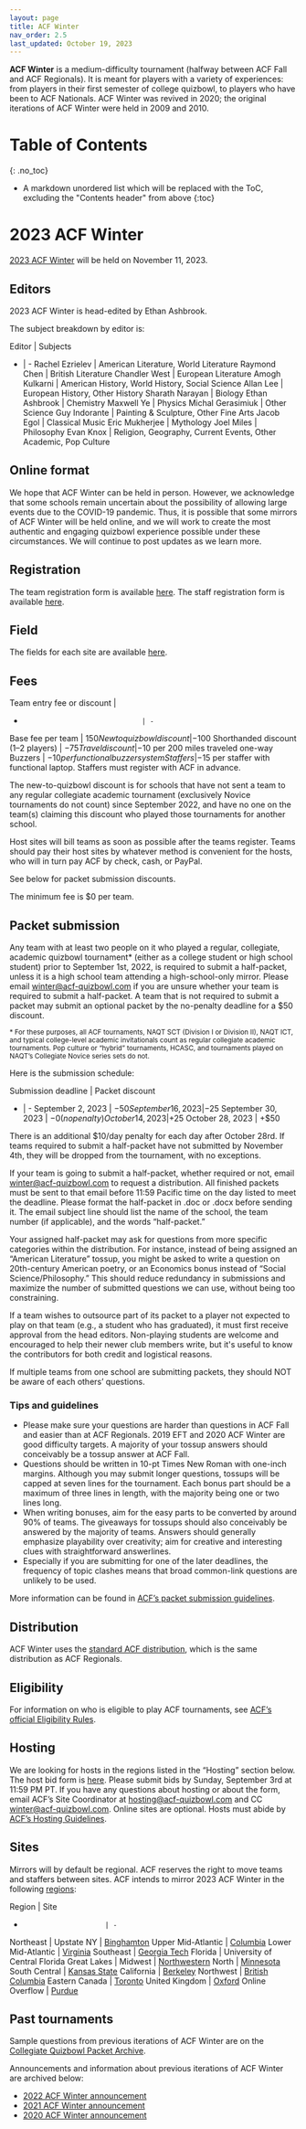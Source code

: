 ```yaml
---
layout: page
title: ACF Winter
nav_order: 2.5
last_updated: October 19, 2023
---
```


**ACF Winter** is a medium-difficulty tournament (halfway between ACF Fall and ACF Regionals). It is meant for players with a variety of experiences: from players in their first semester of college quizbowl, to players who have been to ACF Nationals. ACF Winter was revived in 2020; the original iterations of ACF Winter were held in 2009 and 2010.

# Table of Contents
{: .no_toc}
* A markdown unordered list which will be replaced with the ToC, excluding the "Contents header" from above
{:toc}

# 2023 ACF Winter
[2023 ACF Winter](https://hsquizbowl.org/forums/viewtopic.php?t=27189) will be held on November 11, 2023.

## Editors
2023 ACF Winter is head-edited by Ethan Ashbrook.

The subject breakdown by editor is:

Editor | Subjects
- | -
Rachel Ezrielev          | American Literature, World Literature
Raymond Chen             | British Literature
Chandler West              | European Literature
Amogh Kulkarni               | American History, World History, Social Science
Allan Lee              | European History, Other History
Sharath Narayan              | Biology
Ethan Ashbrook            | Chemistry
Maxwell Ye        | Physics
Michal Gerasimiuk         | Other Science
Guy Indorante           | Painting & Sculpture, Other Fine Arts
Jacob Egol | Classical Music
Eric Mukherjee | Mythology
Joel Miles | Philosophy
Evan Knox | Religion, Geography, Current Events, Other Academic, Pop Culture

## Online format
We hope that ACF Winter can be held in person. However, we acknowledge that some schools remain uncertain about the possibility of allowing large events due to the COVID-19 pandemic. Thus, it is possible that some mirrors of ACF Winter will be held online, and we will work to create the most authentic and engaging quizbowl experience possible under these circumstances. We will continue to post updates as we learn more.

## Registration
The team registration form is available [here](https://docs.google.com/forms/d/e/1FAIpQLSckJO9ujN0bWYQtdIdujodzkifOV-HIoRfkeZ-rfaw43CfeAQ/viewform). The staff registration form is available [here](https://docs.google.com/forms/d/e/1FAIpQLSeyoPWAKdHxBoc7UeBaW3pQUotjx0Om_0WeGd-CJxN_rvb0pQ/viewform).

## Field
The fields for each site are available [here](https://docs.google.com/spreadsheets/d/1pLDH50gLkJ6f0FvFSJp9mCoHi51QWnQBZxiWnKPt1aQ/edit?fbclid=IwAR1IURy7ABtBCkqS3GFx8PcfLsvOSKb0sGa8atEZ7bSnBvgesHkiklVKj10#gid=583264051).

## Fees

Team entry fee or discount         |
-                                  | -
Base fee per team                  | $150
New to quizbowl discount           | −$100
Shorthanded discount (1–2 players) | −$75
Travel discount                    | −$10 per 200 miles traveled one-way
Buzzers                            | −$10 per functional buzzer system
Staffers                           | −$15 per staffer with functional laptop. Staffers must register with ACF in advance.

The new-to-quizbowl discount is for schools that have not sent a team to any regular collegiate academic tournament (exclusively Novice tournaments do not count) since September 2022, and have no one on the team(s) claiming this discount who played those tournaments for another school.

Host sites will bill teams as soon as possible after the teams register. Teams should pay their host sites by whatever method is convenient for the hosts, who will in turn pay ACF by check, cash, or PayPal.

See below for packet submission discounts.

The minimum fee is $0 per team.

## Packet submission
Any team with at least two people on it who played a regular, collegiate, academic quizbowl tournament* (either as a college student or high school student) prior to September 1st, 2022, is required to submit a half-packet, unless it is a high school team attending a high-school-only mirror. Please email [winter@acf-quizbowl.com](mailto:winter@acf-quizbowl.com) if you are unsure whether your team is required to submit a half-packet. A team that is not required to submit a packet may submit an optional packet by the no-penalty deadline for a $50 discount.

<small>\* For these purposes, all ACF tournaments, NAQT SCT (Division I or Division II), NAQT ICT, and typical college-level academic invitationals count as regular collegiate academic tournaments. Pop culture or “hybrid” tournaments, HCASC, and tournaments played on NAQT’s Collegiate Novice series sets do not.</small>

Here is the submission schedule:

Submission deadline | Packet discount
- | -
September 2, 2023  | −$50
September 16, 2023 | −$25
September 30, 2023    | −$0 (no penalty)
October 14, 2023   | +$25
October 28, 2023   | +$50

There is an additional $10/day penalty for each day after October 28rd. If teams required to submit a half-packet have not submitted by November 4th, they will be dropped from the tournament, with no exceptions.

If your team is going to submit a half-packet, whether required or not, email [winter@acf-quizbowl.com](mailto:winter@acf-quizbowl.com) to request a distribution. All finished packets must be sent to that email before 11:59 Pacific time on the day listed to meet the deadline. Please format the half-packet in .doc or .docx before sending it. The email subject line should list the name of the school, the team number (if applicable), and the words “half-packet.”

Your assigned half-packet may ask for questions from more specific categories within the distribution. For instance, instead of being assigned an “American Literature” tossup, you might be asked to write a question on 20th-century American poetry, or an Economics bonus instead of “Social Science/Philosophy.” This should reduce redundancy in submissions and maximize the number of submitted questions we can use, without being too constraining.

If a team wishes to outsource part of its packet to a player not expected to play on that team (e.g., a student who has graduated), it must first receive approval from the head editors. Non-playing students are welcome and encouraged to help their newer club members write, but it's useful to know the contributors for both credit and logistical reasons.

If multiple teams from one school are submitting packets, they should NOT be aware of each others’ questions.

### Tips and guidelines
<!-- todo: note that in different years, editors may have different philosophies, subject to change -->

- Please make sure your questions are harder than questions in ACF Fall and easier than at ACF Regionals. 2019 EFT and 2020 ACF Winter are good difficulty targets. A majority of your tossup answers should conceivably be a tossup answer at ACF Fall.
- Questions should be written in 10-pt Times New Roman with one-inch margins. Although you may submit longer questions, tossups will be capped at seven lines for the tournament. Each bonus part should be a maximum of three lines in length, with the majority being one or two lines long.
- When writing bonuses, aim for the easy parts to be converted by around 90% of teams. The giveaways for tossups should also conceivably be answered by the majority of teams. Answers should generally emphasize playability over creativity; aim for creative and interesting clues with straightforward answerlines.
- Especially if you are submitting for one of the later deadlines, the frequency of topic clashes means that broad common-link questions are unlikely to be used.

More information can be found in [ACF’s packet submission guidelines](/packet-submission-guidelines).

## Distribution
ACF Winter uses the [standard ACF distribution](/distribution), which is the same distribution as ACF Regionals.

## Eligibility
For information on who is eligible to play ACF tournaments, see [ACF’s official Eligibility Rules](/eligibility-rules).

## Hosting
We are looking for hosts in the regions listed in the “Hosting” section below. The host bid form is [here](https://docs.google.com/forms/d/e/1FAIpQLSf-Uwkx7ait1W0WR-2QeRiJmyymIy9ywvZqTp82IHfbzb-9Dw/viewform). Please submit bids by Sunday, September 3rd at 11:59 PM PT. If you have any questions about hosting or about the form, email ACF’s Site Coordinator at [hosting@acf-quizbowl.com](mailto:hosting@acf-quizbowl.com) and CC [winter@acf-quizbowl.com](mailto:winter@acf-quizbowl.com). Online sites are optional. Hosts must abide by [ACF’s Hosting Guidelines](/hosting-guidelines).

## Sites
Mirrors will by default be regional. ACF reserves the right to move teams and staffers between sites. ACF intends to mirror 2023 ACF Winter in the following [regions](/hosting-guidelines#regions-according-to-acf):

Region                    | Site
-                         | -
Northeast                 |
Upstate NY                | [Binghamton](https://hsquizbowl.org/forums/viewtopic.php?t=27323)
Upper Mid-Atlantic        | [Columbia](https://hsquizbowl.org/forums/viewtopic.php?t=27322)
Lower Mid-Atlantic        | [Virginia](https://hsquizbowl.org/forums/viewtopic.php?t=27321)
Southeast                 | [Georgia Tech](https://hsquizbowl.org/forums/viewtopic.php?t=27340)
Florida                   | University of Central Florida
Great Lakes               |
Midwest                   | [Northwestern](https://hsquizbowl.org/forums/viewtopic.php?t=27325)
North                     | [Minnesota](https://hsquizbowl.org/forums/viewtopic.php?t=27335)
South Central             | [Kansas State](https://hsquizbowl.org/forums/viewtopic.php?p=396913])
California                | [Berkeley](https://hsquizbowl.org/forums/viewtopic.php?t=27355)
Northwest                 | [British Columbia](https://hsquizbowl.org/forums/viewtopic.php?t=27330)
Eastern Canada            | [Toronto](https://hsquizbowl.org/forums/viewtopic.php?t=27354)
United Kingdom            | [Oxford](https://hsquizbowl.org/forums/viewtopic.php?t=27417)
Online Overflow | [Purdue](https://hsquizbowl.org/forums/viewtopic.php?t=27336)

## Past tournaments
Sample questions from previous iterations of ACF Winter are on the [Collegiate Quizbowl Packet Archive](http://hsquizbowl.org/db/questionsets/search/?name=ACF+Winter&col=1&season=&archived=y).

Announcements and information about previous iterations of ACF Winter are archived below:

* [2022 ACF Winter announcement](/tournaments/archive/2022/ACF%20Winter)
* [2021 ACF Winter announcement](/tournaments/archive/2021/ACF%20Winter)
* [2020 ACF Winter announcement](/tournaments/archive/2020/ACF%20Winter)
